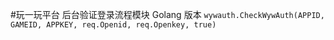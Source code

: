 #玩一玩平台 后台验证登录流程模块 Golang 版本
`wywauth.CheckWywAuth(APPID, GAMEID, APPKEY, req.Openid, req.Openkey, true)`